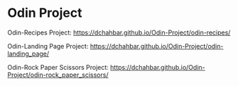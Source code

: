 # Odin Project

Odin-Recipes Project: https://dchahbar.github.io/Odin-Project/odin-recipes/


Odin-Landing Page Project: https://dchahbar.github.io/Odin-Project/odin-landing_page/


Odin-Rock Paper Scissors Project: https://dchahbar.github.io/Odin-Project/odin-rock_paper_scissors/
